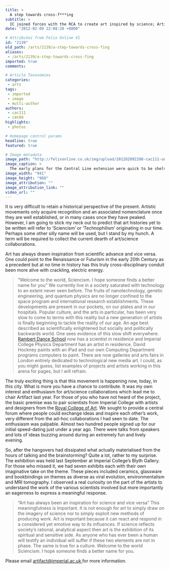 ```yaml
---
title: >
  A step towards cross-f***ing
subtitle: >
  IC joined forces with the RCA to create art inspired by science; Artifact is happening again this year
date: "2012-02-09 22:08:20 +0000"

# Attributes from Felix Online V1
id: "2139"
old_path: /arts/2139/a-step-towards-cross-fing
aliases:
 - /arts/2139/a-step-towards-cross-fing
imported: true
comments:

# Article Taxonomies
categories:
 - arts
tags:
 - imported
 - image
 - multi-author
authors:
 - cac111
 - cmt09
highlights:
 - photos

# Homepage control params
headline: true
featured: true

# Image metadata
image_path: "http://felixonline.co.uk/img/upload/201202092208-cac111-untitled.png"
image_caption: >
  The early plans for the Central Line extension were quick to be shelved
image_width: "941"
image_height: "968"
image_attribution: ""
image_attribution_link: ""
video_url: ""
---
```


It is very difficult to retain a historical perspective of the present. Artistic movements only acquire recognition and an associated nomenclature once they are well established, or in many cases once they have peaked. However, I am going to stick my neck out to predict that art histories yet to be written will refer to ‘Sciencism’ or ‘Technophilism’ originating in our time. Perhaps some other silly name will be used, but I stand by my hunch. A term will be required to collect the current dearth of art/science collaborations.

Art has always drawn inspiration from scientific advance and vice versa. One could point to the Renaissance or Futurism in the early 20th Century as a precedent but at no time in history has this truly cross-disciplinary conduit been more alive with crackling, electric energy.
> “Welcome to the world, Sciencism. I hope someone finds a better name for you”
We currently live in a society saturated with technology to an extent never seen before. The fruits of nanotechnology, genetic engineering, and quantum physics are no longer confined to the space program and international research establishments. These developments are present in our pockets, on our plates and in our hospitals. Popular culture, and the arts in particular, has been very slow to come to terms with this reality but a new generation of artists is finally beginning to tackle the reality of our age. An age best described as scientifically enlightened but socially and politically backwards world. One sees evidence of this slow shift everywhere. [Rambert Dance School](http://www.rambertschool.org.uk/) now has a scientist in residence and Imperial College Physics Department has an artist in residence. David Hockney paints with an iPad and our own Computing Department programs computers to paint. There are now galleries and arts fairs in London entirely dedicated to technological new media art. I could, as you might guess, list examples of projects and artists working in this arena for pages, but I will refrain.

The truly exciting thing is that this movement is happening now, today, in this city. What is more you have a chance to contribute. It was my own interest and enthusiasm for art/science collaborations which lead me to chair Artifact last year. For those of you who have not heard of the project, the basic premise was to pair scientists from Imperial College with artists and designers from the [Royal College of Art](http://www.rca.ac.uk/). We sought to provide a central forum where people could exchange ideas and inspire each other’s work, very different from the ad-hoc collaborations I had seen to date. The enthusiasm was palpable. Almost two hundred people signed up for our initial speed-dating just under a year ago. There were talks from speakers and lots of ideas buzzing around during an extremely fun and lively evening.

So, after the hangovers had dissipated what actually materialised from the hours of talking and the brainstorming? Quite a lot, rather to my surprise. The exhibition was held last September at Imperial College’s Blyth Gallery. For those who missed it, we had seven exhibits each with their own imaginative take on the theme. These pieces included ceramics, glassware and bookbindings on themes as diverse as viral evolution, environmentalism and MRI tomography. I observed a real curiosity on the part of the artists to understand the work of the various scientists involved but more importantly an eagerness to express a meaningful response.
> “Art has always been an inspiration for science and vice versa”
This meaningfulness is important. It is not enough for art to simply draw on the imagery of science nor to simply exploit new methods of producing work. Art is important because it can react and respond in a considered yet emotive way to its influences. If science reflects society’s rational, analytical aspect then art is the exhibition of its spiritual and sensitive side. As anyone who has ever been a human will testify an individual will suffer if these two elements are not in phase. The same is true for a culture. Welcome to the world Sciencism. I hope someone finds a better name for you.

Please email [artifact@imperial.ac.uk ](mailto:artifact@imperial.ac.uk )for more information.
